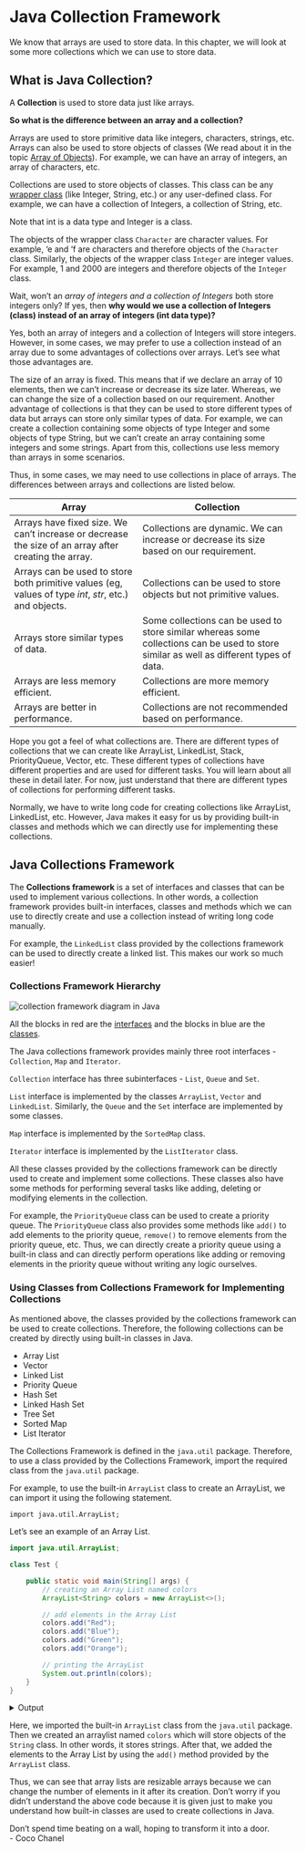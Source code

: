 # Java Collection Framework

We know that arrays are used to store data. In this chapter, we will look at some more collections which we can use to store data.

## What is Java Collection?

A **Collection** is used to store data just like arrays.

**So what is the difference between an array and a collection?**

Arrays are used to store primitive data like integers, characters, strings, etc. Arrays can also be used to store objects of classes (We read about it in the topic [Array of Objects](https://web.archive.org/web/20240222020445/https://www.codesdope.com/course/java-array-of-objects/)). For example, we can have an array of integers, an array of characters, etc.

Collections are used to store objects of classes. This class can be any [wrapper class](https://web.archive.org/web/20240222020445/https://www.codesdope.com/course/java-wrapper-classes/) (like Integer, String, etc.) or any user-defined class. For example, we can have a collection of Integers, a collection of String, etc.

<div class="well imp_well">
<div class="row">
<div class="col-md-1 col-sm-1 well_one">
<i class="fa fa-code"></i>
</div>
<div class="col-md-11 col-sm-11 well_two">
             Note that int is a data type and Integer is a class.
          </div>
</div>
</div>

The objects of the wrapper class `Character` are character values. For example, ‘e and ‘f are characters and therefore objects of the `Character` class. Similarly, the objects of the wrapper class `Integer` are integer values. For example, 1 and 2000 are integers and therefore objects of the `Integer` class.

Wait, won’t an *array of integers and a collection of Integers* both store integers only? If yes, then **why would we use a collection of Integers (class) instead of an array of integers (int data type)?**

Yes, both an array of integers and a collection of Integers will store integers. However, in some cases, we may prefer to use a collection instead of an array due to some advantages of collections over arrays. Let’s see what those advantages are.

The size of an array is fixed. This means that if we declare an array of 10 elements, then we can’t increase or decrease its size later. Whereas, we can change the size of a collection based on our requirement. Another advantage of collections is that they can be used to store different types of data but arrays can store only similar types of data. For example, we can create a collection containing some objects of type Integer and some objects of type String, but we can’t create an array containing some integers and some strings. Apart from this, collections use less memory than arrays in some scenarios.

Thus, in some cases, we may need to use collections in place of arrays. The differences between arrays and collections are listed below.

| Array | Collection |
| --- | --- |
| Arrays have fixed size. We can’t increase or decrease the size of an array after creating the array. | Collections are dynamic. We can increase or decrease its size based on our requirement. |
| Arrays can be used to store both primitive values (eg, values of type *int*, *str*, etc.) and objects. | Collections can be used to store objects but not primitive values. |
| Arrays store similar types of data. | Some collections can be used to store similar whereas some collections can be used to store similar as well as different types of data. |
| Arrays are less memory efficient. | Collections are more memory efficient. |
| Arrays are better in performance. | Collections are not recommended based on performance. |

Hope you got a feel of what collections are. There are different types of collections that we can create like ArrayList, LinkedList, Stack, PriorityQueue, Vector, etc. These different types of collections have different properties and are used for different tasks. You will learn about all these in detail later. For now, just understand that there are different types of collections for performing different tasks.

Normally, we have to write long code for creating collections like ArrayList, LinkedList, etc. However, Java makes it easy for us by providing built-in classes and methods which we can directly use for implementing these collections.

## Java Collections Framework

The **Collections framework** is a set of interfaces and classes that can be used to implement various collections. In other words, a collection framework provides built-in interfaces, classes and methods which we can use to directly create and use a collection instead of writing long code manually.

For example, the `LinkedList` class provided by the collections framework can be used to directly create a linked list. This makes our work so much easier!

### Collections Framework Hierarchy

![collection framework diagram in Java](https://web.archive.org/web/20240222020445im_/https://www.codesdope.com/pa-images-bucket/courses/java/p37.png)

All the blocks in red are the [interfaces](https://web.archive.org/web/20240222020445/https://www.codesdope.com/course/java-interface/) and the blocks in blue are the [classes](https://web.archive.org/web/20240222020445/https://www.codesdope.com/course/java-classes-and-objects/).

The Java collections framework provides mainly three root interfaces - `Collection`, `Map` and `Iterator`.

`Collection` interface has three subinterfaces - `List`, `Queue` and `Set`.

`List` interface is implemented by the classes `ArrayList`, `Vector` and `LinkedList`. Similarly, the `Queue` and the `Set` interface are implemented by some classes.

`Map` interface is implemented by the `SortedMap` class.

`Iterator` interface is implemented by the `ListIterator` class.

All these classes provided by the collections framework can be directly used to create and implement some collections. These classes also have some methods for performing several tasks like adding, deleting or modifying elements in the collection.

For example, the `PriorityQueue` class can be used to create a priority queue. The `PriorityQueue` class also provides some methods like `add()` to add elements to the priority queue, `remove()` to remove elements from the priority queue, etc. Thus, we can directly create a priority queue using a built-in class and can directly perform operations like adding or removing elements in the priority queue without writing any logic ourselves.

### Using Classes from Collections Framework for Implementing Collections

As mentioned above, the classes provided by the collections framework can be used to create collections. Therefore, the following collections can be created by directly using built-in classes in Java.

*   Array List
*   Vector
*   Linked List
*   Priority Queue
*   Hash Set
*   Linked Hash Set
*   Tree Set
*   Sorted Map
*   List Iterator

The Collections Framework is defined in the `java.util` package. Therefore, to use a class provided by the Collections Framework, import the required class from the `java.util` package.

For example, to use the built-in `ArrayList` class to create an ArrayList, we can import it using the following statement.

`import java.util.ArrayList;`

Let’s see an example of an Array List.

```java
import java.util.ArrayList;

class Test {

    public static void main(String[] args) {
        // creating an Array List named colors
        ArrayList<String> colors = new ArrayList<>();

        // add elements in the Array List
        colors.add("Red");
        colors.add("Blue");
        colors.add("Green");
        colors.add("Orange");

        // printing the ArrayList
        System.out.println(colors);
    }
}
```

<div class="collapse">
    <details>
        <summary>Output</summary>
        <pre class="output">[Red, Blue, Green, Orange]</pre>
    </details>
</div>

Here, we imported the built-in `ArrayList` class from the `java.util` package. Then we created an arraylist named `colors` which will store objects of the `String` class. In other words, it stores strings. After that, we added the elements to the Array List by using the `add()` method provided by the `ArrayList` class.

Thus, we can see that array lists are resizable arrays because we can change the number of elements in it after its creation. Don’t worry if you didn’t understand the above code because it is given just to make you understand how built-in classes are used to create collections in Java.

<div id="quote">
<div><span>Don’t spend time beating on a wall, hoping to transform it into a door.</span></div>
<div><span>- Coco Chanel</span></div>
</div>
